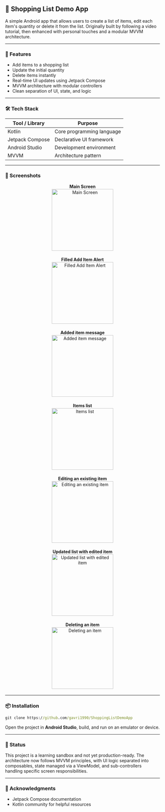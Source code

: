 ## 📱 Shopping List Demo App

A simple Android app that allows users to create a list of items, edit each item's quantity or delete it from the list. Originally built by following a video tutorial, then enhanced with personal touches and a modular MVVM architecture.

---

### 🚀 Features

- Add items to a shopping list
- Update the initial quantity
- Delete items instantly
- Real-time UI updates using Jetpack Compose
- MVVM architecture with modular controllers
- Clean separation of UI, state, and logic

---

### 🛠️ Tech Stack

| Tool / Library    | Purpose                    |
|-------------------|----------------------------|
| Kotlin            | Core programming language  |
| Jetpack Compose   | Declarative UI framework   |
| Android Studio    | Development environment    |
| MVVM              | Architecture pattern       |

---

### 📸 Screenshots

<div style="text-align: center; margin-bottom: 20px;">
  <div><strong>Main Screen</strong></div>
  <img src="demoImages/screenshot1.png" alt="Main Screen" width="200"/>
</div>

<div style="text-align: center; margin-bottom: 20px;">
  <div><strong>Filled Add Item Alert</strong></div>
  <img src="demoImages/screenshot2.png" alt="Filled Add Item Alert" width="200"/>
</div>

<div style="text-align: center; margin-bottom: 20px;">
  <div><strong>Added item message</strong></div>
  <img src="demoImages/screenshot3.png" alt="Added item message" width="200"/>
</div>

<div style="text-align: center; margin-bottom: 20px;">
  <div><strong>Items list</strong></div>
  <img src="demoImages/screenshot4.png" alt="Items list" width="200"/>
</div>

<div style="text-align: center; margin-bottom: 20px;">
  <div><strong>Editing an existing item</strong></div>
  <img src="demoImages/screenshot5.png" alt="Editing an existing item" width="200"/>
</div>

<div style="text-align: center; margin-bottom: 20px;">
  <div><strong>Updated list with edited item</strong></div>
  <img src="demoImages/screenshot6.png" alt="Updated list with edited item" width="200"/>
</div>

<div style="text-align: center; margin-bottom: 20px;">
  <div><strong>Deleting an item</strong></div>
  <img src="demoImages/screenshot7.png" alt="Deleting an item" width="200"/>
</div>

---

### 📦 Installation

```cmd
git clone https://github.com/gavri1990/ShoppingListDemoApp
```

Open the project in **Android Studio**, build, and run on an emulator or device.

---

### 🧪 Status

This project is a learning sandbox and not yet production-ready. The architecture now follows MVVM principles, with UI logic separated into composables, state managed via a ViewModel, and sub-controllers handling specific screen responsibilities.

---

### 🙌 Acknowledgments

- Jetpack Compose documentation
- Kotlin community for helpful resources

